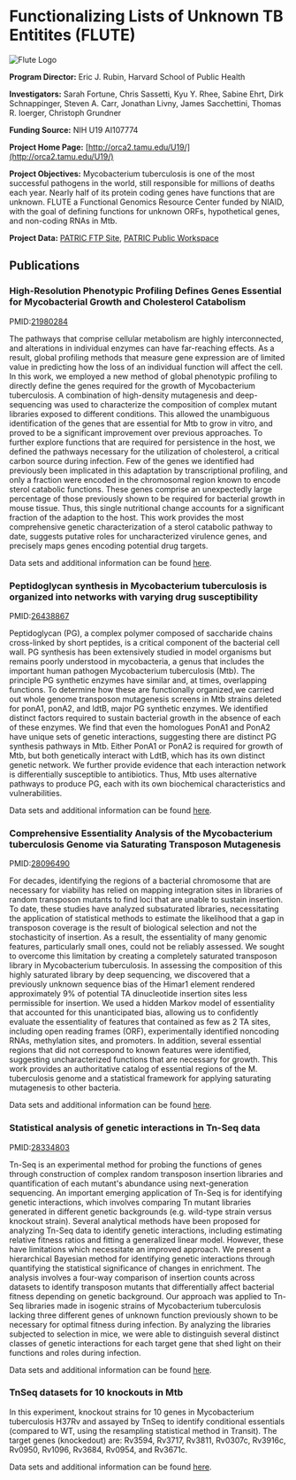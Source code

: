 
# Functionalizing Lists of Unknown TB Entitites (FLUTE)

![Flute Logo](https://www.patricbrc.org/public/patric/images/FLUTE_logo_blue.png)

**Program Director:** Eric J. Rubin, Harvard School of Public Health

**Investigators:** Sarah Fortune, Chris Sassetti, Kyu Y. Rhee, Sabine Ehrt, Dirk Schnappinger, Steven A. Carr, Jonathan Livny, James Sacchettini, Thomas R. Ioerger, Christoph Grundner

**Funding Source:** NIH U19 AI107774

**Project Home Page:** [http://orca2.tamu.edu/U19/](http://orca2.tamu.edu/U19/)

**Project Objectives:** Mycobacterium tuberculosis is one of the most successful pathogens in the world, still responsible for millions of deaths each year. Nearly half of its protein coding genes have functions that are unknown. FLUTE a Functional Genomics Resource Center funded by NIAID, with the goal of defining functions for unknown ORFs, hypothetical genes, and non-coding RNAs in Mtb.

**Project Data:** [PATRIC FTP Site](ftp://ftp.patricbrc.org/BRC_Mirrors/FLUTE), [PATRIC Public Workspace](https://www.patricbrc.org/workspace/PATRIC@patricbrc.org/home/Special%20Collections/NIAID%20Functional%20Genomics%20Centers/FLUTE%20-%20Functionalizing%20Lists%20of%20Unknown%20TB%20Entities)

## Publications

### High-Resolution Phenotypic Profiling Defines Genes Essential for Mycobacterial Growth and Cholesterol Catabolism

PMID:[21980284](https://www.ncbi.nlm.nih.gov/pubmed/?term=21980284)

The pathways that comprise cellular metabolism are highly interconnected, and alterations in individual enzymes can have far-reaching effects. As a result, global profiling methods that measure gene expression are of limited value in predicting how the loss of an individual function will affect the cell. In this work, we employed a new method of global phenotypic profiling to directly define the genes required for the growth of Mycobacterium tuberculosis. A combination of high-density mutagenesis and deep-sequencing was used to characterize the composition of complex mutant libraries exposed to different conditions. This allowed the unambiguous identification of the genes that are essential for Mtb to grow in vitro, and proved to be a significant improvement over previous approaches. To further explore functions that are required for persistence in the host, we defined the pathways necessary for the utilization of cholesterol, a critical carbon source during infection. Few of the genes we identified had previously been implicated in this adaptation by transcriptional profiling, and only a fraction were encoded in the chromosomal region known to encode sterol catabolic functions. These genes comprise an unexpectedly large percentage of those previously shown to be required for bacterial growth in mouse tissue. Thus, this single nutritional change accounts for a significant fraction of the adaption to the host. This work provides the most comprehensive genetic characterization of a sterol catabolic pathway to date, suggests putative roles for uncharacterized virulence genes, and precisely maps genes encoding potential drug targets.

Data sets and additional information can be found [here](https://www.patricbrc.org/webpage/website/data_collections/content/flute-experiment-1.html).

### Peptidoglycan synthesis in Mycobacterium tuberculosis is organized into networks with varying drug susceptibility

PMID:[26438867](https://www.ncbi.nlm.nih.gov/pubmed/?term=26438867)

Peptidoglycan (PG), a complex polymer composed of saccharide chains cross-linked by short peptides, is a critical component of the bacterial cell wall. PG synthesis has been extensively studied in model organisms but remains poorly understood in mycobacteria, a genus that includes the important human pathogen Mycobacterium tuberculosis (Mtb). The principle PG synthetic enzymes have similar and, at times, overlapping functions. To determine how these are functionally organized,we carried out whole genome transposon mutagenesis screens in Mtb strains deleted for ponA1, ponA2, and ldtB, major PG synthetic enzymes. We identified distinct factors required to sustain bacterial growth in the absence of each of these enzymes. We find that even the homologues PonA1 and PonA2 have unique sets of genetic interactions, suggesting there are distinct PG synthesis pathways in Mtb. Either PonA1 or PonA2 is required for growth of Mtb, but both genetically interact with LdtB, which has its own distinct genetic network. We further provide evidence that each interaction network is differentially susceptible to antibiotics. Thus, Mtb uses alternative pathways to produce PG, each with its own biochemical characteristics and vulnerabilities.

Data sets and additional information can be found [here](https://www.patricbrc.org/webpage/website/data_collections/content/flute-experiment-2.html).

### Comprehensive Essentiality Analysis of the Mycobacterium tuberculosis Genome via Saturating Transposon Mutagenesis

PMID:[28096490](https://www.ncbi.nlm.nih.gov/pubmed/?term=28096490)

For decades, identifying the regions of a bacterial chromosome that are necessary for viability has relied on mapping integration sites in libraries of random transposon mutants to find loci that are unable to sustain insertion. To date, these studies have analyzed subsaturated libraries, necessitating the application of statistical methods to estimate the likelihood that a gap in transposon coverage is the result of biological selection and not the stochasticity of insertion. As a result, the essentiality of many genomic features, particularly small ones, could not be reliably assessed. We sought to overcome this limitation by creating a completely saturated transposon library in Mycobacterium tuberculosis. In assessing the composition of this highly saturated library by deep sequencing, we discovered that a previously unknown sequence bias of the Himar1 element rendered approximately 9% of potential TA dinucleotide insertion sites less permissible for insertion. We used a hidden Markov model of essentiality that accounted for this unanticipated bias, allowing us to confidently evaluate the essentiality of features that contained as few as 2 TA sites, including open reading frames (ORF), experimentally identified noncoding RNAs, methylation sites, and promoters. In addition, several essential regions that did not correspond to known features were identified, suggesting uncharacterized functions that are necessary for growth. This work provides an authoritative catalog of essential regions of the M. tuberculosis genome and a statistical framework for applying saturating mutagenesis to other bacteria.

Data sets and additional information can be found [here](https://www.patricbrc.org/webpage/website/data_collections/content/flute-experiment-3.html).

### Statistical analysis of genetic interactions in Tn-Seq data

PMID:[28334803](https://www.ncbi.nlm.nih.gov/pubmed/?term=28334803)

Tn-Seq is an experimental method for probing the functions of genes through construction of complex random transposon insertion libraries and quantification of each mutant's abundance using next-generation sequencing. An important emerging application of Tn-Seq is for identifying genetic interactions, which involves comparing Tn mutant libraries generated in different genetic backgrounds (e.g. wild-type strain versus knockout strain). Several analytical methods have been proposed for analyzing Tn-Seq data to identify genetic interactions, including estimating relative fitness ratios and fitting a generalized linear model. However, these have limitations which necessitate an improved approach. We present a hierarchical Bayesian method for identifying genetic interactions through quantifying the statistical significance of changes in enrichment. The analysis involves a four-way comparison of insertion counts across datasets to identify transposon mutants that differentially affect bacterial fitness depending on genetic background. Our approach was applied to Tn-Seq libraries made in isogenic strains of Mycobacterium tuberculosis lacking three different genes of unknown function previously shown to be necessary for optimal fitness during infection. By analyzing the libraries subjected to selection in mice, we were able to distinguish several distinct classes of genetic interactions for each target gene that shed light on their functions and roles during infection.

Data sets and additional information can be found [here](https://www.patricbrc.org/webpage/website/data_collections/content/flute-experiment-4.html).

### TnSeq datasets for 10 knockouts in Mtb

In this experiment, knockout strains for 10 genes in Mycobacterium tuberculosis H37Rv and assayed by TnSeq to identify conditional essentials (compared to WT, using the resampling statistical method in Transit). The target genes (knockedout) are: Rv3594, Rv3717, Rv3811, Rv0307c, Rv3916c, Rv0950, Rv1096, Rv3684, Rv0954, and Rv3671c.

Data sets and additional information can be found [here](https://www.patricbrc.org/webpage/website/data_collections/content/flute-experiment-5.html).
